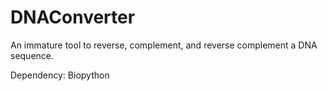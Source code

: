 # DNAConverter
An immature tool to reverse, complement, and reverse complement a DNA sequence.

Dependency: Biopython
